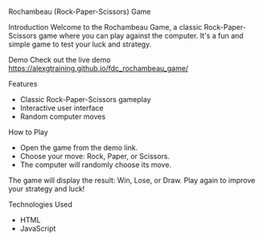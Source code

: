 Rochambeau (Rock-Paper-Scissors) Game

Introduction
Welcome to the Rochambeau Game, a classic Rock-Paper-Scissors game where you can play against the computer. It's a fun and simple game to test your luck and strategy.

Demo
Check out the live demo https://alexgtraining.github.io/fdc_rochambeau_game/

Features  
- Classic Rock-Paper-Scissors gameplay
- Interactive user interface
- Random computer moves

How to Play
- Open the game from the demo link.
- Choose your move: Rock, Paper, or Scissors.
- The computer will randomly choose its move.

The game will display the result: Win, Lose, or Draw.
Play again to improve your strategy and luck!

Technologies Used
- HTML
- JavaScript
